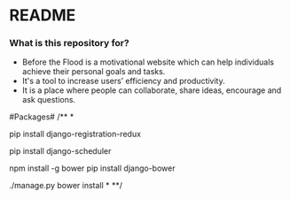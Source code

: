 # README #

### What is this repository for? ###

* Before the Flood is a motivational website which can help individuals achieve their personal goals and tasks.
* It's a tool to increase users’ efficiency and productivity. 
* It is a place where people can collaborate, share ideas, encourage and ask questions. 

#Packages#
/**
*

pip install django-registration-redux

pip install django-scheduler

npm install -g bower
pip install django-bower

./manage.py bower install
*
**/
